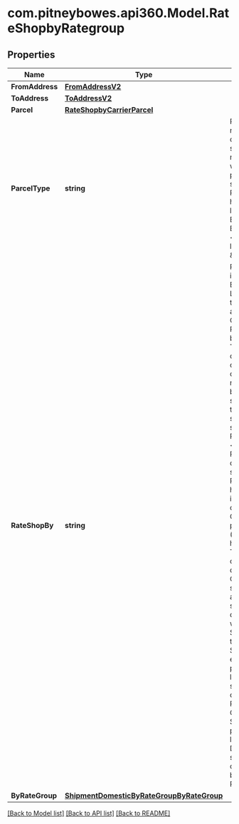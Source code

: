 # com.pitneybowes.api360.Model.RateShopbyRategroup

## Properties

Name | Type | Description | Notes
------------ | ------------- | ------------- | -------------
**FromAddress** | [**FromAddressV2**](FromAddressV2.md) |  | 
**ToAddress** | [**ToAddressV2**](ToAddressV2.md) |  | 
**Parcel** | [**RateShopbyCarrierParcel**](RateShopbyCarrierParcel.md) |  | 
**ParcelType** | **string** | Parcel Type is required for creating a shipment while rating a parcel, which varies as per Carrier selection.&lt;br /&gt; ParcelType can have categories like Package, Envelopes, Paks, Boxes, Tube, etc. &lt;br /&gt; &#x60;Max length &#x3D; 30&#x60; \&quot; | 
**RateShopBy** | **string** | RateShop, which is attached to an Enterprise or Location, is done through three approaches: by Carrier, by RateGroup, and by Ruleset.  &lt;br /&gt;  Through Carrier, customers can choose the carriers as per requirement, based on which services, parcel types, and special services can be selected, and RateShop is done. &lt;br /&gt; Through RateGroup, customers can select the RateGroup, which has been divided into two categories: Cheapest (w.r.t. price) and Fastest (w.r.t. delivery hours).  &lt;br /&gt; Through Ruleset, customers can define the Condition/rule for selecting carriers and their services, so they do not need to worry for Rate Shopping every time they create Shipment. For example, For a particular location, they can set one definite carrier, or apply RateGroup - Cheapest/Fastest.   Similarly, for a particular amount like below $1000 Dollars, they can select a definite carrier service, based on RateGroup. | 
**ByRateGroup** | [**ShipmentDomesticByRateGroupByRateGroup**](ShipmentDomesticByRateGroupByRateGroup.md) |  | 

[[Back to Model list]](../../README.md#documentation-for-models) [[Back to API list]](../../README.md#documentation-for-api-endpoints) [[Back to README]](../../README.md)

